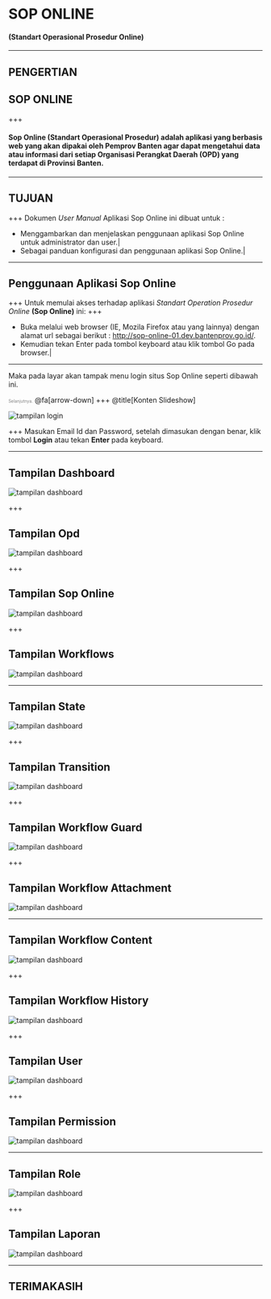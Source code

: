 # SOP ONLINE 
#### (Standart Operasional Prosedur Online)

---

## <span class="gold">PENGERTIAN</span>
## <span class="white">SOP ONLINE</span>

+++
#### Sop Online <span class="gold">(Standart Operasional Prosedur)</span> adalah aplikasi yang berbasis web yang akan dipakai oleh Pemprov Banten agar dapat mengetahui data atau informasi dari setiap Organisasi Perangkat Daerah (OPD) yang terdapat di Provinsi Banten.

---
## TUJUAN
+++
Dokumen *User Manual* Aplikasi Sop Online ini dibuat untuk :

- Menggambarkan dan menjelaskan penggunaan aplikasi Sop Online untuk administrator dan user.|
- Sebagai panduan konfigurasi dan penggunaan aplikasi Sop Online.|

---
## Penggunaan Aplikasi Sop Online
+++
Untuk memulai akses terhadap aplikasi *Standart Operation Prosedur Online* **(Sop Online)** ini: 
+++
- Buka melalui web browser (IE, Mozila Firefox atau yang lainnya) dengan alamat url sebagai berikut : http://sop-online-01.dev.bantenprov.go.id/.
- Kemudian tekan Enter pada tombol keyboard atau klik tombol Go pada browser.|

---
Maka pada layar akan tampak menu login situs Sop Online seperti dibawah ini.

<span style="font-size:0.6em; color:gray">Selanjutnya.</span>
@fa[arrow-down]
+++
@title[Konten Slideshow]

![tampilan login](/assets/images/01-login.png)

+++
Masukan Email Id dan Password, setelah dimasukan dengan benar, klik tombol **Login** atau tekan **Enter** pada keyboard.

---
## Tampilan Dashboard
![tampilan dashboard](/assets/images/02-tampilan-dashboard.png)

+++
## Tampilan Opd
![tampilan dashboard](/assets/images/03-tampilan-opd.png)

+++
## Tampilan Sop Online
![tampilan dashboard](/assets/images/04-tampilan-sop-online.png)

+++
## Tampilan Workflows
![tampilan dashboard](/assets/images/05-tampilan-workflows.png)

---
## Tampilan State
![tampilan dashboard](/assets/images/06-tampilan-statelist.png)

+++
## Tampilan Transition
![tampilan dashboard](/assets/images/07-tampilan-transition.png)

+++
## Tampilan Workflow Guard
![tampilan dashboard](/assets/images/08-tampilan-workflow-guard.png)

+++
## Tampilan Workflow Attachment
![tampilan dashboard](/assets/images/09-tampilan-workflow-attachment.png)

---
## Tampilan Workflow Content
![tampilan dashboard](/assets/images/10-tampilan-workflow-content.png)

+++
## Tampilan Workflow History
![tampilan dashboard](/assets/images/11-tampilan-workflow-history.png)

+++
## Tampilan User
![tampilan dashboard](/assets/images/12-tampilan-user.png)

+++
## Tampilan Permission
![tampilan dashboard](/assets/images/13-tampilan-permission.png)

---
## Tampilan Role
![tampilan dashboard](/assets/images/14-tampilan-role.png)

+++
## Tampilan Laporan
![tampilan dashboard](/assets/images/15-tampilan-laporan.png)

---

## TERIMAKASIH
